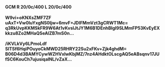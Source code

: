 #### GCM R 20/0c/400 L 20/0c/400
**W9vi+oKNXsZMF7ZF**<br/>**uAxT+Vw0luYxgNS0ljw+6mvF+JDIFMmVzt3gCRWT1Mc=**<br/>**q3RkUvpKKMSkFR9W6At1vKvslJtJY1M6B1DEnhBIgI9SLMmFP53KvEyEXkkzu8Zo2MHaQSeAlZB7mS0n...**<br/><br/>
**/iKVLkVy6LPmoLdf**<br/>**SlTSf6HqiPOuyoCkMWD25RHRY22Su2xFKv+Zjk4ghdM=**<br/>**B06D4d3BAMYCywWZHVxlwKbjMZ/7nz4AHdktOLscgAQ5eABsqnv17JUfSC6KouCh7ujusiqalNL/vZaX...**